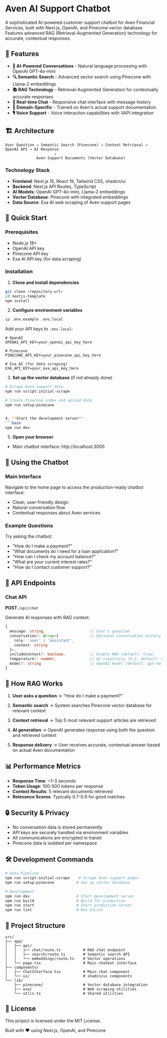 # Aven AI Support Chatbot

A sophisticated AI-powered customer support chatbot for Aven Financial Services, built with Next.js, OpenAI, and Pinecone vector database. Features advanced RAG (Retrieval-Augmented Generation) technology for accurate, contextual responses.

## 🚀 Features

- **🤖 AI-Powered Conversations** - Natural language processing with OpenAI GPT-4o-mini
- **🔍 Semantic Search** - Advanced vector search using Pinecone with Llama-2 embeddings
- **📚 RAG Technology** - Retrieval-Augmented Generation for contextually accurate responses
- **💬 Real-time Chat** - Responsive chat interface with message history
- **🎯 Domain-Specific** - Trained on Aven's actual support documentation
- **🎙️ Voice Support** - Voice interaction capabilities with VAPI integration

## 🏗️ Architecture

```
User Question → Semantic Search (Pinecone) → Context Retrieval → OpenAI API → AI Response
                      ↓
              Aven Support Documents (Vector Database)
```

### Technology Stack

- **Frontend**: Next.js 15, React 19, Tailwind CSS, shadcn/ui
- **Backend**: Next.js API Routes, TypeScript
- **AI Models**: OpenAI GPT-4o-mini, Llama-2 embeddings
- **Vector Database**: Pinecone with integrated embeddings
- **Data Source**: Exa AI web scraping of Aven support pages

## 🚀 Quick Start

### Prerequisites

- Node.js 18+ 
- OpenAI API key
- Pinecone API key
- Exa AI API key (for data scraping)

### Installation

1. **Clone and install dependencies**
```bash
git clone <repository-url>
cd nextjs-template
npm install
```

2. **Configure environment variables**
```bash
cp .env.example .env.local
```

Add your API keys to `.env.local`:
```env
# OpenAI
OPENAI_API_KEY=your_openai_api_key_here

# Pinecone
PINECONE_API_KEY=your_pinecone_api_key_here

# Exa AI (for data scraping)
EXA_API_KEY=your_exa_api_key_here
```

3. **Set up the vector database** (if not already done)
```bash
# Scrape Aven support data
npm run script:initial-scrape

# Create Pinecone index and upload data
npm run setup:pinecone


4. **Start the development server**
```bash
npm run dev
```

5. **Open your browser**
- Main chatbot interface: http://localhost:3000

## 💬 Using the Chatbot

### Main Interface

Navigate to the home page to access the production-ready chatbot interface:
- Clean, user-friendly design
- Natural conversation flow
- Contextual responses about Aven services


### Example Questions

Try asking the chatbot:
- "How do I make a payment?"
- "What documents do I need for a loan application?"
- "How can I check my account balance?"
- "What are your current interest rates?"
- "How do I contact customer support?"

## 🔧 API Endpoints

### Chat API
**POST** `/api/chat`

Generate AI responses with RAG context:

```typescript
{
  message: string,                    // User's question
  conversation?: Array<{              // Optional conversation history
    role: 'user' | 'assistant',
    content: string
  }>,
  includeContext?: boolean,           // Enable RAG (default: true)
  temperature?: number,               // AI creativity (0-2, default: 0.7)
  model?: string                      // OpenAI model (default: gpt-4o-mini)
}
```


## 🎯 How RAG Works

1. **User asks a question** → "How do I make a payment?"

2. **Semantic search** → System searches Pinecone vector database for relevant context

3. **Context retrieval** → Top 5 most relevant support articles are retrieved

4. **AI generation** → OpenAI generates response using both the question and retrieved context

5. **Response delivery** → User receives accurate, contextual answer based on actual Aven documentation

## 📊 Performance Metrics

- **Response Time**: ~1-3 seconds
- **Token Usage**: 100-500 tokens per response
- **Context Results**: 5 relevant documents retrieved
- **Relevance Scores**: Typically 0.7-0.9 for good matches

## 🔒 Security & Privacy

- No conversation data is stored permanently
- API keys are securely handled via environment variables
- All communications are encrypted in transit
- Pinecone data is isolated per namespace

## 🛠️ Development Commands

```bash
# Data Pipeline
npm run script:initial-scrape    # Scrape Aven support pages
npm run setup:pinecone          # Set up vector database

# Development
npm run dev                     # Start development server
npm run build                   # Build for production
npm run start                   # Start production server
npm run lint                    # Run ESLint
```

## 📁 Project Structure

```
src/
├── app/
│   ├── api/
│   │   ├── chat/route.ts          # RAG chat endpoint
│   │   ├── search/route.ts        # Semantic search API
│   │   └── embeddings/route.ts    # Vector operations
│   └── page.tsx                   # Main chatbot interface
├── components/
│   ├── ChatInterface.tsx          # Main chat component
│   └── ui/                        # shadcn/ui components
└── lib/
    ├── pinecone/                  # Vector database integration
    ├── exa/                       # Web scraping utilities
    └── utils.ts                   # Shared utilities
```


## 📝 License

This project is licensed under the MIT License.


Built with ❤️ using Next.js, OpenAI, and Pinecone
